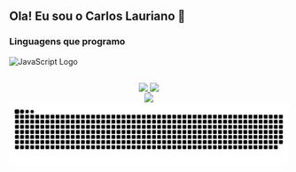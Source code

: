 ## Ola! Eu sou o Carlos Lauriano 👋

### Linguagens que programo
<div>
  <img href="" align="center" alt="JavaScript Logo" src="https://img.shields.io/badge/JavaScript-323330?style=flat-square&logo=javascript&logoColor=F7DF1E">
</div>

##
<div align="center">
  <a href="https://github.com/Carloslauriano">
  <img height="180em" src="https://github-readme-stats.vercel.app/api?username=Carloslauriano&show_icons=true&theme=dracula&include_all_commits=true&count_private=true"/>
  <img height="180em" src="https://github-readme-stats.vercel.app/api/top-langs/?username=anuraghazra&hide_progress=false&layout=compact&theme=dracula&langs_count=7"/>
</div>
  
 <div align="center">
  <a href="https://github.com/Carloslauriano">
  <img height="150em"  src="https://github-profile-trophy.vercel.app/?username=Carloslauriano&column=7&theme=dracula"/>
</div>

  
<div align="center">
  <a href="https://github.com/Carloslauriano">
  <picture>
    <source media="(prefers-color-scheme: dark)" srcset="https://github.com/Carloslauriano/Carloslauriano/blob/output/github-snake-dark.svg" />
    <source media="(prefers-color-scheme: light)" srcset="https://github.com/Carloslauriano/Carloslauriano/blob/output/github-snake.svg" />
    <img alt="github-snake" src="github-snake.svg" />
  </picture>
</div>
  

